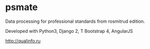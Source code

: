 # psmate
Data processing for professional standards from rosmitrud edition.

Developed with Python3, Django 2, T Bootstrap 4, AngularJS

http://qualinfo.ru
